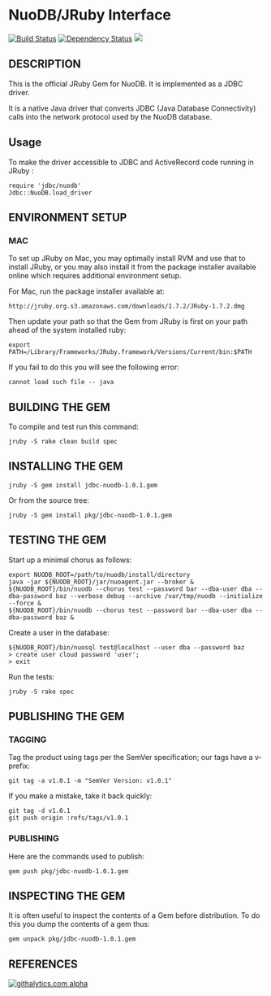 # NuoDB/JRuby Interface

[<img src="https://api.travis-ci.org/nuodb/jruby-jdbc-nuodb.png?branch=master"
alt="Build Status" />](http://travis-ci.org/nuodb/jruby-jdbc-nuodb) [<img
src="https://gemnasium.com/nuodb/jruby-jdbc-nuodb.png?travis" alt="Dependency
Status" />](https://gemnasium.com/nuodb/jruby-jdbc-nuodb) [<img
src="https://codeclimate.com/github/nuodb/jruby-jdbc-nuodb.png"
/>](https://codeclimate.com/github/nuodb/jruby-jdbc-nuodb)

## DESCRIPTION

This is the official JRuby Gem for NuoDB. It is implemented as a JDBC driver.

It is a native Java driver that converts JDBC (Java Database Connectivity)
calls into the network protocol used by the NuoDB database.

## Usage

To make the driver accessible to JDBC and ActiveRecord code running in JRuby :

    require 'jdbc/nuodb'
    Jdbc::NuoDB.load_driver

## ENVIRONMENT SETUP

### MAC

To set up JRuby on Mac, you may optimally install RVM and use that to install
JRuby, or you may also install it from the package installer available online
which requires additional environment setup.

For Mac, run the package installer available at:

    http://jruby.org.s3.amazonaws.com/downloads/1.7.2/JRuby-1.7.2.dmg

Then update your path so that the Gem from JRuby is first on your path ahead
of the system installed ruby:

    export PATH=/Library/Frameworks/JRuby.framework/Versions/Current/bin:$PATH

If you fail to do this you will see the following error:

    cannot load such file -- java

## BUILDING THE GEM

To compile and test run this command:

    jruby -S rake clean build spec

## INSTALLING THE GEM

    jruby -S gem install jdbc-nuodb-1.0.1.gem

Or from the source tree:

    jruby -S gem install pkg/jdbc-nuodb-1.0.1.gem

## TESTING THE GEM

Start up a minimal chorus as follows:

    export NUODB_ROOT=/path/to/nuodb/install/directory
    java -jar ${NUODB_ROOT}/jar/nuoagent.jar --broker &
    ${NUODB_ROOT}/bin/nuodb --chorus test --password bar --dba-user dba --dba-password baz --verbose debug --archive /var/tmp/nuodb --initialize --force &
    ${NUODB_ROOT}/bin/nuodb --chorus test --password bar --dba-user dba --dba-password baz &

Create a user in the database:

    ${NUODB_ROOT}/bin/nuosql test@localhost --user dba --password baz
    > create user cloud password 'user';
    > exit

Run the tests:

    jruby -S rake spec

## PUBLISHING THE GEM

### TAGGING

Tag the product using tags per the SemVer specification; our tags have a
v-prefix:

    git tag -a v1.0.1 -m "SemVer Version: v1.0.1"

If you make a mistake, take it back quickly:

    git tag -d v1.0.1
    git push origin :refs/tags/v1.0.1

### PUBLISHING

Here are the commands used to publish:

    gem push pkg/jdbc-nuodb-1.0.1.gem

## INSPECTING THE GEM

It is often useful to inspect the contents of a Gem before distribution. To do
this you dump the contents of a gem thus:

    gem unpack pkg/jdbc-nuodb-1.0.1.gem

## REFERENCES

[![githalytics.com alpha](https://cruel-carlota.pagodabox.com/37e0a6f0f6a114235cd8699a9d861e56 "githalytics.com")](http://githalytics.com/nuodb/jruby-jdbc-nuodb)

